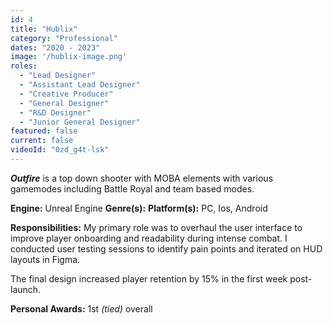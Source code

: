 ```yaml
---
id: 4
title: "Hublix"
category: "Professional"
dates: "2020 - 2023"
image: '/hublix-image.png'
roles: 
  - "Lead Designer"
  - "Assistant Lead Designer"
  - "Creative Producer"
  - "General Designer"
  - "R&D Designer"
  - "Junior General Designer"
featured: false
current: false
videoId: "0zd_g4t-lsk"
---
```

***Outfire*** is a top down shooter with MOBA elements with various gamemodes including Battle Royal and team based modes.

**Engine:** Unreal Engine
**Genre(s):**
**Platform(s):** PC, Ios, Android

**Responsibilities:**
My primary role was to overhaul the user interface to improve player onboarding and readability during intense combat. I conducted user testing sessions to identify pain points and iterated on HUD layouts in Figma.

The final design increased player retention by 15% in the first week post-launch.

**Personal Awards:** 1st *(tied)* overall